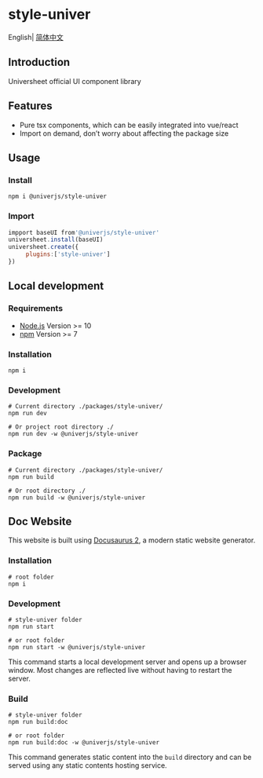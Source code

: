# style-univer

English| [简体中文](./README-zh.md)

## Introduction

Universheet official UI component library

## Features

-   Pure tsx components, which can be easily integrated into vue/react
-   Import on demand, don’t worry about affecting the package size

## Usage

### Install

```shell
npm i @univerjs/style-univer
```

### Import

```js
impport baseUI from'@univerjs/style-univer'
universheet.install(baseUI)
universheet.create({
     plugins:['style-univer']
})
```

## Local development

### Requirements

-   [Node.js](https://nodejs.org/en/) Version >= 10
-   [npm](https://www.npmjs.com/) Version >= 7

### Installation

```
npm i
```

### Development

```
# Current directory ./packages/style-univer/
npm run dev

# Or project root directory ./
npm run dev -w @univerjs/style-univer
```

### Package

```
# Current directory ./packages/style-univer/
npm run build

# Or root directory ./
npm run build -w @univerjs/style-univer
```

## Doc Website

This website is built using [Docusaurus 2](https://docusaurus.io/), a modern static website generator.

### Installation

```console
# root folder
npm i
```

### Development

```console
# style-univer folder
npm run start

# or root folder
npm run start -w @univerjs/style-univer
```

This command starts a local development server and opens up a browser window. Most changes are reflected live without having to restart the server.

### Build

```console
# style-univer folder
npm run build:doc

# or root folder
npm run build:doc -w @univerjs/style-univer
```

This command generates static content into the `build` directory and can be served using any static contents hosting service.
